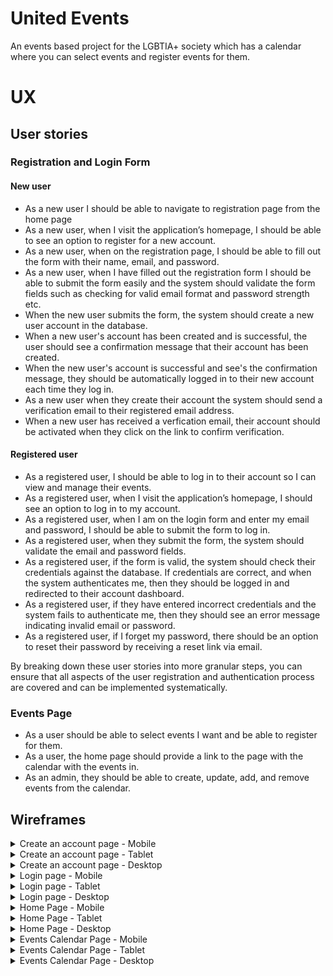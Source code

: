 # United Events

An events based project for the LGBTIA+ society which has a calendar where you can select events and register events for them. 

# UX

## User stories

### Registration and Login Form
#### New user
- As a new user I should be able to navigate to registration page from the home page
- As a new user, when I visit the application’s homepage, I should be able to see an option to register for a new account.
- As a new user, when on the registration page, I should be able to fill out the form with their name, email, and password.
- As a new user, when I have filled out the registration form I should be able to submit the form easily and the system should validate the form fields such as checking for valid email format and password strength etc.
- When the new user submits the form, the system should create a new user account in the database.
- When a new user's account has been created and is successful, the user should see a confirmation message that their account has been created.
- When the new user's account is successful and see's the confirmation message, they should be automatically logged in to their new account each time they log in.
- As a new user when they create their account the system should send a verification email to their registered email address.
- When a new user has received a verfication email, their account should be activated when they click on the link to confirm verification.
#### Registered user
- As a registered user, I should be able to log in to their account so I can view and manage their events.
- As a registered user, when I visit the application’s homepage, I should see an option to log in to my account.
- As a registered user, when I am on the login form and enter my email and password, I should be able to submit the form to log in.
- As a registered user, when they submit the form, the system should validate the email and password fields.
- As a registered user, if the form is valid, the system should check their credentials against the database. If credentials are correct, and when the system authenticates me, then they should be logged in and redirected to their account dashboard.
- As a registered user, if they have entered incorrect credentials and the system fails to authenticate me, then they should see an error message indicating invalid email or password.
- As a registered user, if I forget my password, there should be an option to reset their password by receiving a reset link via email.

By breaking down these user stories into more granular steps, you can ensure that all aspects of the user registration and authentication process are covered and can be implemented systematically.

### Events Page
- As a user should be able to select events I want and be able to register for them.
- As a user, the home page should provide a link to the page with the calendar with the events in.
- As an admin, they should be able to create, update, add, and remove events from the calendar.

## Wireframes

<details>
<summary>Create an account page - Mobile</summary>   
<img src='wireframes/create-account-page-mobile.png' alt='Create an Account Page - Mobile'>
</details>
<details>
<summary>Create an account page - Tablet</summary>   
<img src='wireframes/create-account-page-tablet.png' alt='Create an Account Page - Tablet'>
</details>
<details>
<summary>Create an account page - Desktop</summary>   
<img src='wireframes/create-account-page-desktop.png' alt='Create an Account Page - Desktop'>
</details>
<details>
<summary>Login page - Mobile</summary>   
<img src='wireframes/login-page-mob.png' alt='Login Page - Mobile'>
</details>
<details>
<summary>Login page - Tablet</summary>   
<img src='wireframes/login-page-tablet.png' alt='Login Page - Tablet'>
</details>
<details>
<summary>Login page - Desktop</summary>   
<img src='wireframes/login-page-desktop.png' alt='Login Page - Desktop'>
</details>
<details>
<summary>Home Page - Mobile</summary>   
<img src='wireframes/home-page-mob.png' alt='Home Page - Mobile'>
</details>
<details>
<summary>Home Page - Tablet</summary>   
<img src='wireframes/home-page-tablet.png' alt='Home Page - Tablet'>
</details>
<details>
<summary>Home Page - Desktop</summary>   
<img src='wireframes/home-page-desktop.png' alt='Home Page - Desktop'>
</details>
<details>
<summary>Events Calendar Page - Mobile</summary>   
<img src='wireframes/events-calendar-page-mob.png' alt='Events Calendar Page - Mobile'>
</details>
<details>
<summary>Events Calendar Page - Tablet</summary>   
<img src='wireframes/events-calendar-page-tablet.png' alt='Events Calendar Page - Tablet'>
</details>
<details>
<summary>Events Calendar Page - Desktop</summary>   
<img src='wireframes/events-calendar-page-desktop.png' alt='Events Calendar Page - Desktop'>
</details>


